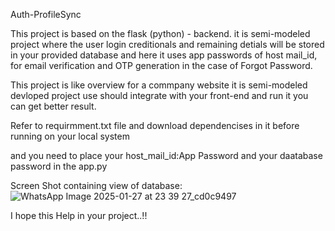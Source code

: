 Auth-ProfileSync

This project is based on the flask (python) - backend. it is semi-modeled project where the user login creditionals and remaining detials will be stored in your provided database and here it uses app passwords of host mail_id, for email verification and OTP generation in the case of Forgot Password.

This  project  is like overview for a commpany website it is semi-modeled devloped project use should integrate with your front-end and run it you can get better result.

Refer to requirmment.txt file and download dependencises in it before running on your local system 

and you need to  place your host_mail_id:App Password  and your daatabase password in the app.py 

Screen Shot containing view of database:![WhatsApp Image 2025-01-27 at 23 39 27_cd0c9497](https://github.com/user-attachments/assets/92bb5641-a6a4-49e8-a52a-9b347883cbfd)

I hope this Help in your project..!!
